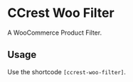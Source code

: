 # CCrest Woo Filter
A WooCommerce Product Filter.

## Usage
Use the shortcode `[ccrest-woo-filter]`.